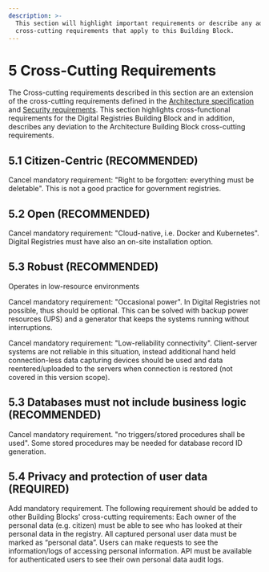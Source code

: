 ```yaml
---
description: >-
  This section will highlight important requirements or describe any additional
  cross-cutting requirements that apply to this Building Block.
---
```


# 5 Cross-Cutting Requirements

The Cross-cutting requirements described in this section are an extension of the cross-cutting requirements defined in the [Architecture specification](https://govstack.gitbook.io/specification/v/1-0/architecture-and-nonfunctional-requirements) and [Security requirements](https://govstack.gitbook.io/specification/v/1-0/security-requirements). This section highlights cross-functional requirements for the Digital Registries Building Block and in addition, describes any deviation to the Architecture Building Block cross-cutting requirements.

## 5.1  Citizen-Centric (RECOMMENDED)

Cancel mandatory requirement: "Right to be forgotten: everything must be deletable". This is not a good practice for government registries.

## 5.2  Open (RECOMMENDED)

Cancel mandatory requirement: "Cloud-native, i.e. Docker and Kubernetes". Digital Registries must have also an on-site installation option.

## 5.3  Robust (RECOMMENDED)

Operates in low-resource environments

Cancel mandatory requirement: "Occasional power". In Digital Registries not possible, thus should be optional. This can be solved with backup power resources (UPS) and a generator that keeps the systems running without interruptions.

Cancel mandatory requirement: "Low-reliability connectivity". Client-server systems are not reliable in this situation, instead additional hand held connection-less data capturing devices should be used and data reentered/uploaded to the servers when connection is restored (not covered in this version scope).

## 5.3  Databases must not include business logic (RECOMMENDED)

Cancel mandatory requirement. "no triggers/stored procedures shall be used". Some stored procedures may be needed for database record ID generation.

## 5.4  Privacy and protection of user data (REQUIRED)

Add mandatory requirement. The following requirement should be added to other Building Blocks' cross-cutting requirements: Each owner of the personal data (e.g. citizen) must be able to see who has looked at their personal data in the registry. All captured personal user data must be marked as “personal data”. Users can make requests to see the information/logs of accessing personal information. API must be available for authenticated users to see their own personal data audit logs.
